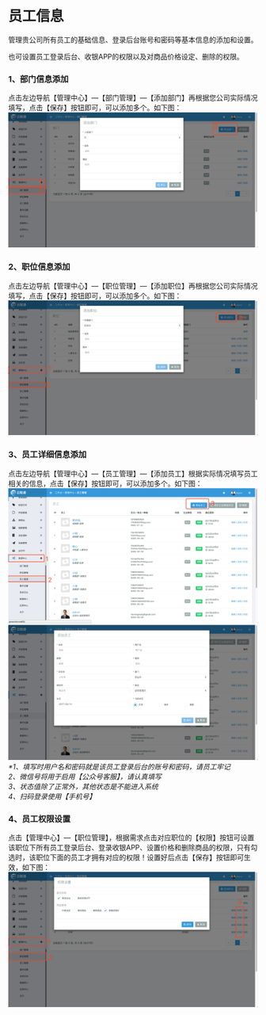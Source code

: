 # 员工信息

管理贵公司所有员工的基础信息、登录后台账号和密码等基本信息的添加和设置。

也可设置员工登录后台、收银APP的权限以及对商品价格设定、删除的权限。

### 1、部门信息添加

点击左边导航【管理中心】—【部门管理】—【添加部门】再根据您公司实际情况填写，点击【保存】按钮即可，可以添加多个。如下图：![](/assets/glzx-bmgl.png)

### 2、职位信息添加

点击左边导航【管理中心】—【职位管理】—【添加职位】再根据您公司实际情况填写，点击【保存】按钮即可，可以添加多个。如下图：![](/assets/glzx-zwgl.png)

### 3、员工详细信息添加

点击左边导航【管理中心】—【员工管理】—【添加员工】根据实际情况填写员工相关的信息，点击【保存】按钮即可，可以添加多个。如下图：![](/assets/glzx-yggl-1.png)![](/assets/glzx-yggl-2.png)_\*1、填写时用户名和密码就是该员工登录后台的账号和密码，请员工牢记  
  2、微信号将用于启用【公众号客服】，请认真填写  
  3、状态值除了正常外，其他状态是不能进入系统  
  4、扫码登录使用【手机号】_

### 4、员工权限设置

点击【管理中心】—【职位管理】，根据需求点击对应职位的【权限】按钮可设置该职位下所有员工登录后台、登录收银APP、设置价格和删除商品的权限，只有勾选时，该职位下面的员工才拥有对应的权限！设置好后点击【保存】按钮即可生效，如下图：![](/assets/glzx-zwgl-qxsz.png)

